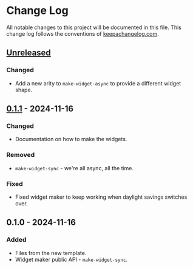 # Change Log
All notable changes to this project will be documented in this file. This change log follows the conventions of [keepachangelog.com](http://keepachangelog.com/).

## [Unreleased]
### Changed
- Add a new arity to `make-widget-async` to provide a different widget shape.

## [0.1.1] - 2024-11-16
### Changed
- Documentation on how to make the widgets.

### Removed
- `make-widget-sync` - we're all async, all the time.

### Fixed
- Fixed widget maker to keep working when daylight savings switches over.

## 0.1.0 - 2024-11-16
### Added
- Files from the new template.
- Widget maker public API - `make-widget-sync`.

[Unreleased]: https://github.com/your-name/test-core/compare/0.1.1...HEAD
[0.1.1]: https://github.com/your-name/test-core/compare/0.1.0...0.1.1
